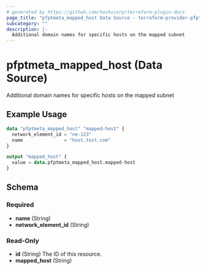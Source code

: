 ```yaml
---
# generated by https://github.com/hashicorp/terraform-plugin-docs
page_title: "pfptmeta_mapped_host Data Source - terraform-provider-pfptmeta"
subcategory: ""
description: |-
  Additional domain names for specific hosts on the mapped subnet
---
```


# pfptmeta_mapped_host (Data Source)

Additional domain names for specific hosts on the mapped subnet

## Example Usage

```terraform
data "pfptmeta_mapped_host" "mapped-host" {
  network_element_id = "ne-123"
  name               = "host.test.com"
}

output "mapped_host" {
  value = data.pfptmeta_mapped_host.mapped-host
}
```

<!-- schema generated by tfplugindocs -->
## Schema

### Required

- **name** (String)
- **network_element_id** (String)

### Read-Only

- **id** (String) The ID of this resource.
- **mapped_host** (String)


